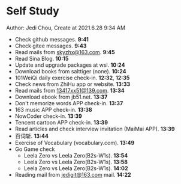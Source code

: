 # Self Study

Author: Jedi Chou, Create at 2021.6.28 9:34 AM

* Check github messages. **9:41**
* Check gitee messages. **9:43**
* Read mails from skyzhx@163.com. **9:45**
* Read Sina Blog. **10:15**
* Update and upgrade packages at wsl. **10:24**
* Download books from salttiger (none). **10:24**
* 101WeiQi daily exercise check-in. **12:32**, **12:35**
* Check news from ZhiHu app or website. **13:33**
* Read mails from 13417xx51@139.com. **13:34**
* Download ebook from jb51.net. **13:37**
* Don't memorize words APP check-in. **13:37**
* 163 music APP check-in. **13:38**
* NowCoder check-in. **13:39**
* Tencent cartoon APP check-in. **13:39**
* Read articles and check interview invitation (MaiMai APP). **13:39**
* 百词斩. **13:44**
* Exercise of Vocabulary (vocabulary.com). **13:49**
* Go Game check
  * Leela Zero vs Leela Zero(B2s-W1s). **13:54**
  * Leela Zero vs Leela Zero(B2s-W1s). **13:58**
  * Leela Zero vs Leela Zero(B2s-W1s). **14:02**
* Reading mail from jedigit@163.com mail. **14:22**
